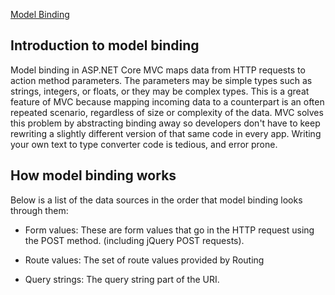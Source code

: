 [Model Binding](https://docs.microsoft.com/en-us/aspnet/core/mvc/models/model-binding)


## Introduction to model binding

Model binding in ASP.NET Core MVC maps data from HTTP requests to action method parameters. The parameters may be simple types such as strings, integers, or floats, or they may be complex types. This is a great feature of MVC because mapping incoming data to a counterpart is an often repeated scenario, regardless of size or complexity of the data. MVC solves this problem by abstracting binding away so developers don't have to keep rewriting a slightly different version of that same code in every app. Writing your own text to type converter code is tedious, and error prone.


## How model binding works

Below is a list of the data sources in the order that model binding looks through them:


* Form values: These are form values that go in the HTTP request using the POST method. (including jQuery POST requests).

* Route values: The set of route values provided by Routing

* Query strings: The query string part of the URI.






